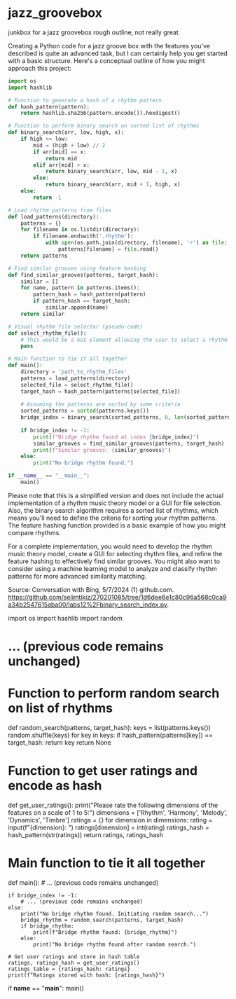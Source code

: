 # jazz_groovebox
junkbox for a jazz groovebox
rough outline, not really great

Creating a Python code for a jazz groove box with the features you've described is quite an advanced task, but I can certainly help you get started with a basic structure. Here's a conceptual outline of how you might approach this project:

```python
import os
import hashlib

# Function to generate a hash of a rhythm pattern
def hash_pattern(pattern):
    return hashlib.sha256(pattern.encode()).hexdigest()

# Function to perform binary search on sorted list of rhythms
def binary_search(arr, low, high, x):
    if high >= low:
        mid = (high + low) // 2
        if arr[mid] == x:
            return mid
        elif arr[mid] > x:
            return binary_search(arr, low, mid - 1, x)
        else:
            return binary_search(arr, mid + 1, high, x)
    else:
        return -1

# Load rhythm patterns from files
def load_patterns(directory):
    patterns = {}
    for filename in os.listdir(directory):
        if filename.endswith('.rhythm'):
            with open(os.path.join(directory, filename), 'r') as file:
                patterns[filename] = file.read()
    return patterns

# Find similar grooves using feature hashing
def find_similar_grooves(patterns, target_hash):
    similar = []
    for name, pattern in patterns.items():
        pattern_hash = hash_pattern(pattern)
        if pattern_hash == target_hash:
            similar.append(name)
    return similar

# Visual rhythm file selector (pseudo-code)
def select_rhythm_file():
    # This would be a GUI element allowing the user to select a rhythm file
    pass

# Main function to tie it all together
def main():
    directory = 'path_to_rhythm_files'
    patterns = load_patterns(directory)
    selected_file = select_rhythm_file()
    target_hash = hash_pattern(patterns[selected_file])
    
    # Assuming the patterns are sorted by some criteria
    sorted_patterns = sorted(patterns.keys())
    bridge_index = binary_search(sorted_patterns, 0, len(sorted_patterns)-1, target_hash)
    
    if bridge_index != -1:
        print(f"Bridge rhythm found at index {bridge_index}")
        similar_grooves = find_similar_grooves(patterns, target_hash)
        print(f"Similar grooves: {similar_grooves}")
    else:
        print("No bridge rhythm found.")

if __name__ == "__main__":
    main()
```

Please note that this is a simplified version and does not include the actual implementation of a rhythm music theory model or a GUI for file selection. Also, the binary search algorithm requires a sorted list of rhythms, which means you'll need to define the criteria for sorting your rhythm patterns. The feature hashing function provided is a basic example of how you might compare rhythms.

For a complete implementation, you would need to develop the rhythm music theory model, create a GUI for selecting rhythm files, and refine the feature hashing to effectively find similar grooves. You might also want to consider using a machine learning model to analyze and classify rhythm patterns for more advanced similarity matching.

Source: Conversation with Bing, 5/7/2024
(1) github.com. https://github.com/selimtikiz/270201085/tree/1d6dee6e1c80c96a568c0ca9a34b2547615aba00/labs12%2Fbinary_search_index.py.

import os
import hashlib
import random

# ... (previous code remains unchanged)

# Function to perform random search on list of rhythms
def random_search(patterns, target_hash):
    keys = list(patterns.keys())
    random.shuffle(keys)
    for key in keys:
        if hash_pattern(patterns[key]) == target_hash:
            return key
    return None

# Function to get user ratings and encode as hash
def get_user_ratings():
    print("Please rate the following dimensions of the features on a scale of 1 to 5:")
    dimensions = ['Rhythm', 'Harmony', 'Melody', 'Dynamics', 'Timbre']
    ratings = {}
    for dimension in dimensions:
        rating = input(f"{dimension}: ")
        ratings[dimension] = int(rating)
    ratings_hash = hash_pattern(str(ratings))
    return ratings, ratings_hash

# Main function to tie it all together
def main():
    # ... (previous code remains unchanged)

    if bridge_index != -1:
        # ... (previous code remains unchanged)
    else:
        print("No bridge rhythm found. Initiating random search...")
        bridge_rhythm = random_search(patterns, target_hash)
        if bridge_rhythm:
            print(f"Bridge rhythm found: {bridge_rhythm}")
        else:
            print("No bridge rhythm found after random search.")

    # Get user ratings and store in hash table
    ratings, ratings_hash = get_user_ratings()
    ratings_table = {ratings_hash: ratings}
    print(f"Ratings stored with hash: {ratings_hash}")

if __name__ == "__main__":
    main()

